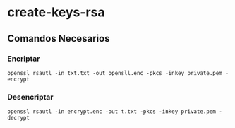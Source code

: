 # create-keys-rsa
## Comandos Necesarios

### Encriptar
~~~
openssl rsautl -in txt.txt -out opensll.enc -pkcs -inkey private.pem -encrypt
~~~

### Desencriptar
~~~
openssl rsautl -in encrypt.enc -out t.txt -pkcs -inkey private.pem -decrypt
~~~


